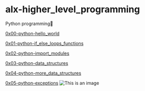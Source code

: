 # alx-higher_level_programming
Python programming🙂

<a href="https://github.com/Camilacamelyn/alx-higher_level_programming/tree/main/0x00-python-hello_world">0x00-python-hello_world</a>

<a href="https://github.com/Camilacamelyn/alx-higher_level_programming/tree/main/0x01-python-if_else_loops_functions">0x01-python-if_else_loops_functions</a>

<a href="https://github.com/Camilacamelyn/alx-higher_level_programming/tree/main/0x02-python-import_modules">0x02-python-import_modules</a>

<a href="https://github.com/Camilacamelyn/alx-higher_level_programming/tree/main/0x03-python-data_structures">0x03-python-data_structures</a>

<a href="https://github.com/Camilacamelyn/alx-higher_level_programming/tree/main/0x04-python-more_data_structures">0x04-python-more_data_structures</a>

<a href="https://github.com/Camilacamelyn/alx-higher_level_programming/tree/main/0x05-python-exceptions">0x05-python-exceptions</a>
![This is an image](https://s3.amazonaws.com/intranet-projects-files/holbertonschool-higher-level_programming+/231/48a9fdbd67c84a328a9df9ec8d93b9ac2458ac37721d7d53e51a27fb2bdc5263.jpg)


